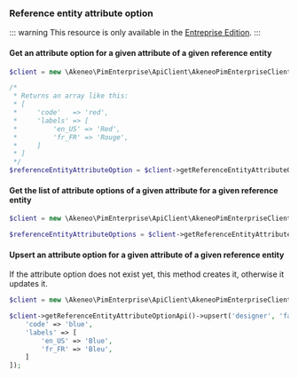 ### Reference entity attribute option

::: warning
This resource is only available in the [Entreprise Edition](https://www.akeneo.com/enterprise-edition/).
:::

#### Get an attribute option for a given attribute of a given reference entity

```php
$client = new \Akeneo\PimEnterprise\ApiClient\AkeneoPimEnterpriseClientBuilder('http://akeneo.com/')->buildAuthenticatedByPassword('client_id', 'secret', 'admin', 'admin');

/*
 * Returns an array like this:
 * [
 *     'code'   => 'red',
 *     'labels' => [
 *         'en_US' => 'Red',
 *         'fr_FR' => 'Rouge',
 *     ]
 * ]
 */
$referenceEntityAttributeOption = $client->getReferenceEntityAttributeOptionApi()->get('designer', 'favorite_color', 'red');
```

#### Get the list of attribute options of a given attribute for a given reference entity

```php
$client = new \Akeneo\PimEnterprise\ApiClient\AkeneoPimEnterpriseClientBuilder('http://akeneo.com/')->buildAuthenticatedByPassword('client_id', 'secret', 'admin', 'admin');

$referenceEntityAttributeOptions = $client->getReferenceEntityAttributeOptionApi()->all('designer', 'favorite_color');
```

#### Upsert an attribute option for a given attribute of a given reference entity

If the attribute option does not exist yet, this method creates it, otherwise it updates it.

```php
$client = new \Akeneo\PimEnterprise\ApiClient\AkeneoPimEnterpriseClientBuilder('http://akeneo.com/')->buildAuthenticatedByPassword('client_id', 'secret', 'admin', 'admin');

$client->getReferenceEntityAttributeOptionApi()->upsert('designer', 'favorite_color', 'blue', [
    'code' => 'blue',
    'labels' => [
        'en_US' => 'Blue',
        'fr_FR' => 'Bleu',
    ]
]);
```
